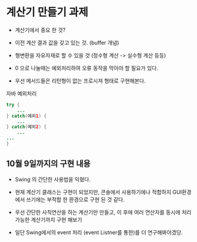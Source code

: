 # 계산기 만들기  과제

- 계산기에서 중요 한 것?
- 이전 계산 결과 값을 갖고 있는 것. (buffer 개념)
- 형변환을 자유자재로 할 수 있을 것 (정수형 계산 -> 실수형 계산 등등)
- 0 으로 나눌때는 예외처리하여 오류 동작을 막아야 할 필요가 있다.

- 우선 메서드들은 리턴형이 없는 프로시져 형태로 구현해본다.

자바 예외처리

```java
try {
    ...
} catch(예외1) {
    ...
} catch(예외2) {
    ...
...
}
```


## 10월 9일까지의 구현 내용

- Swing 의 간단한 사용법을 익혔다. 
- 현재 계산기 클래스는 구현이 되었지만, 콘솔에서 사용하기에나 적합하지 GUI환경에서 쓰기에는 부적합 한 환경으로 구현 된 것 같다.

- 우선 간단한 사칙연산을 하는 계산기만 만들고, 이 후에 여러 연산자를 동시에 처리 가능한 계산기까지 구현 해보기 

- 일단 Swing에서의 event 처리 (event Listner를 통한)를 더 연구해봐야겠당.
